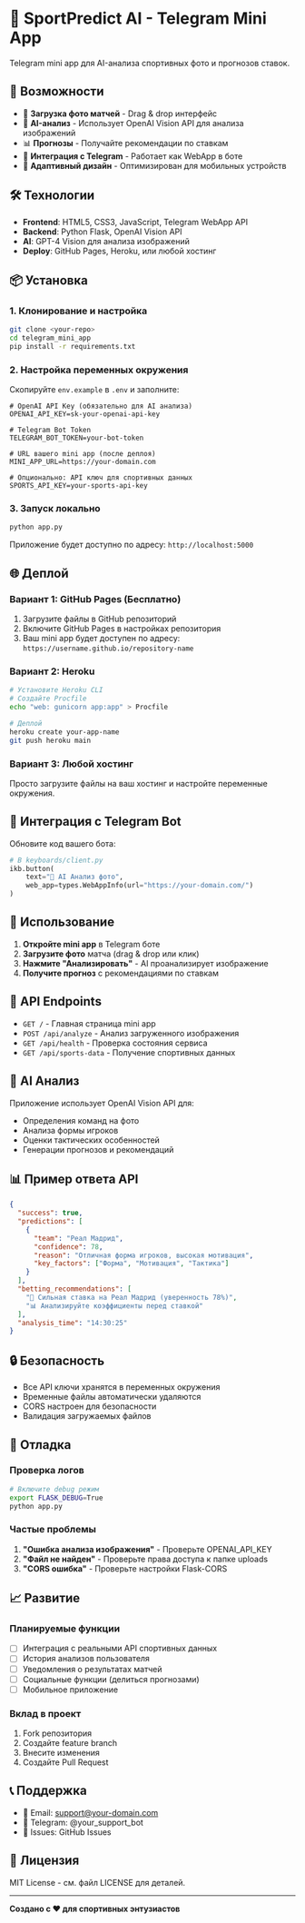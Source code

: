 # 🤖 SportPredict AI - Telegram Mini App

Telegram mini app для AI-анализа спортивных фото и прогнозов ставок.

## 🚀 Возможности

- 📸 **Загрузка фото матчей** - Drag & drop интерфейс
- 🧠 **AI-анализ** - Использует OpenAI Vision API для анализа изображений
- 📊 **Прогнозы** - Получайте рекомендации по ставкам
- 🎯 **Интеграция с Telegram** - Работает как WebApp в боте
- 📱 **Адаптивный дизайн** - Оптимизирован для мобильных устройств

## 🛠 Технологии

- **Frontend**: HTML5, CSS3, JavaScript, Telegram WebApp API
- **Backend**: Python Flask, OpenAI Vision API
- **AI**: GPT-4 Vision для анализа изображений
- **Deploy**: GitHub Pages, Heroku, или любой хостинг

## 📦 Установка

### 1. Клонирование и настройка

```bash
git clone <your-repo>
cd telegram_mini_app
pip install -r requirements.txt
```

### 2. Настройка переменных окружения

Скопируйте `env.example` в `.env` и заполните:

```env
# OpenAI API Key (обязательно для AI анализа)
OPENAI_API_KEY=sk-your-openai-api-key

# Telegram Bot Token
TELEGRAM_BOT_TOKEN=your-bot-token

# URL вашего mini app (после деплоя)
MINI_APP_URL=https://your-domain.com

# Опционально: API ключ для спортивных данных
SPORTS_API_KEY=your-sports-api-key
```

### 3. Запуск локально

```bash
python app.py
```

Приложение будет доступно по адресу: `http://localhost:5000`

## 🌐 Деплой

### Вариант 1: GitHub Pages (Бесплатно)

1. Загрузите файлы в GitHub репозиторий
2. Включите GitHub Pages в настройках репозитория
3. Ваш mini app будет доступен по адресу: `https://username.github.io/repository-name`

### Вариант 2: Heroku

```bash
# Установите Heroku CLI
# Создайте Procfile
echo "web: gunicorn app:app" > Procfile

# Деплой
heroku create your-app-name
git push heroku main
```

### Вариант 3: Любой хостинг

Просто загрузите файлы на ваш хостинг и настройте переменные окружения.

## 🤖 Интеграция с Telegram Bot

Обновите код вашего бота:

```python
# В keyboards/client.py
ikb.button(
    text="🤖 AI Анализ фото", 
    web_app=types.WebAppInfo(url="https://your-domain.com/")
)
```

## 📱 Использование

1. **Откройте mini app** в Telegram боте
2. **Загрузите фото** матча (drag & drop или клик)
3. **Нажмите "Анализировать"** - AI проанализирует изображение
4. **Получите прогноз** с рекомендациями по ставкам

## 🔧 API Endpoints

- `GET /` - Главная страница mini app
- `POST /api/analyze` - Анализ загруженного изображения
- `GET /api/health` - Проверка состояния сервиса
- `GET /api/sports-data` - Получение спортивных данных

## 🧠 AI Анализ

Приложение использует OpenAI Vision API для:

- Определения команд на фото
- Анализа формы игроков
- Оценки тактических особенностей
- Генерации прогнозов и рекомендаций

## 📊 Пример ответа API

```json
{
  "success": true,
  "predictions": [
    {
      "team": "Реал Мадрид",
      "confidence": 78,
      "reason": "Отличная форма игроков, высокая мотивация",
      "key_factors": ["Форма", "Мотивация", "Тактика"]
    }
  ],
  "betting_recommendations": [
    "🚀 Сильная ставка на Реал Мадрид (уверенность 78%)",
    "📊 Анализируйте коэффициенты перед ставкой"
  ],
  "analysis_time": "14:30:25"
}
```

## 🔒 Безопасность

- Все API ключи хранятся в переменных окружения
- Временные файлы автоматически удаляются
- CORS настроен для безопасности
- Валидация загружаемых файлов

## 🐛 Отладка

### Проверка логов

```bash
# Включите debug режим
export FLASK_DEBUG=True
python app.py
```

### Частые проблемы

1. **"Ошибка анализа изображения"** - Проверьте OPENAI_API_KEY
2. **"Файл не найден"** - Проверьте права доступа к папке uploads
3. **"CORS ошибка"** - Проверьте настройки Flask-CORS

## 📈 Развитие

### Планируемые функции

- [ ] Интеграция с реальными API спортивных данных
- [ ] История анализов пользователя
- [ ] Уведомления о результатах матчей
- [ ] Социальные функции (делиться прогнозами)
- [ ] Мобильное приложение

### Вклад в проект

1. Fork репозитория
2. Создайте feature branch
3. Внесите изменения
4. Создайте Pull Request

## 📞 Поддержка

- 📧 Email: support@your-domain.com
- 💬 Telegram: @your_support_bot
- 🐛 Issues: GitHub Issues

## 📄 Лицензия

MIT License - см. файл LICENSE для деталей.

---

**Создано с ❤️ для спортивных энтузиастов**

